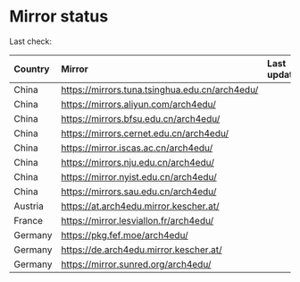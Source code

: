 <script src="./time.js"></script>
# Mirror status
Last check: <script type="text/javascript">localize(1703038544.2490442);</script>

|Country|Mirror|Last update|
|:------|:-----|:----------|
|China|https://mirrors.tuna.tsinghua.edu.cn/arch4edu/|<script type="text/javascript">localize(1702925547);</script>|
|China|https://mirrors.aliyun.com/arch4edu/|<script type="text/javascript">localize(1702925547);</script>|
|China|https://mirrors.bfsu.edu.cn/arch4edu/|<script type="text/javascript">localize(1702925547);</script>|
|China|https://mirrors.cernet.edu.cn/arch4edu/|<script type="text/javascript">localize(1702925547);</script>|
|China|https://mirror.iscas.ac.cn/arch4edu/|<script type="text/javascript">localize(1702925547);</script>|
|China|https://mirrors.nju.edu.cn/arch4edu/|<script type="text/javascript">localize(1702925547);</script>|
|China|https://mirror.nyist.edu.cn/arch4edu/|<script type="text/javascript">localize(1702925547);</script>|
|China|https://mirrors.sau.edu.cn/arch4edu/|<script type="text/javascript">localize(1702925547);</script>|
|Austria|https://at.arch4edu.mirror.kescher.at/|<script type="text/javascript">localize(1702925547);</script>|
|France|https://mirror.lesviallon.fr/arch4edu/|<script type="text/javascript">localize(1702925547);</script>|
|Germany|https://pkg.fef.moe/arch4edu/|<script type="text/javascript">localize(1702925547);</script>|
|Germany|https://de.arch4edu.mirror.kescher.at/|<script type="text/javascript">localize(1702925547);</script>|
|Germany|https://mirror.sunred.org/arch4edu/|<script type="text/javascript">localize(1702925547);</script>|

<script src="./tablefilter/tablefilter.js"></script>
<script src="./table.js"></script>